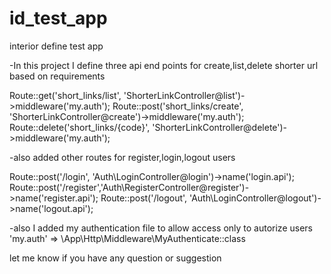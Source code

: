 # id_test_app
interior define test app

-In this project I define three api end points for create,list,delete shorter url based on requirements

Route::get('short_links/list', 'ShorterLinkController@list')->middleware('my.auth');
Route::post('short_links/create', 'ShorterLinkController@create')->middleware('my.auth');
Route::delete('short_links/{code}', 'ShorterLinkController@delete')->middleware('my.auth');

-also added other routes for register,login,logout users

Route::post('/login', 'Auth\LoginController@login')->name('login.api');
Route::post('/register','Auth\RegisterController@register')->name('register.api');
Route::post('/logout', 'Auth\LoginController@logout')->name('logout.api');

-also I added my authentication file to allow access only to autorize users
'my.auth' => \App\Http\Middleware\MyAuthenticate::class

let me know if you have any question or suggestion
